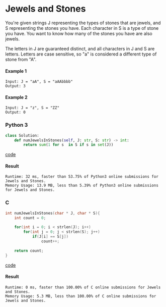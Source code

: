 # Jewels and Stones
You're given strings J representing the types of stones that are jewels, and S representing the stones you have.  Each character in S is a type of stone you have.  You want to know how many of the stones you have are also jewels.

The letters in J are guaranteed distinct, and all characters in J and S are letters. Letters are case sensitive, so "a" is considered a different type of stone from "A".

#### Example 1
```
Input: J = "aA", S = "aAAbbbb"
Output: 3
```

#### Example 2
```
Input: J = "z", S = "ZZ"
Output: 0
```

### Python 3
```python
class Solution:
    def numJewelsInStones(self, J: str, S: str) -> int:
        return sum(1 for s  in S if s in set(J))
```
[code](Python%203/771.py)

#### Result
```
Runtime: 32 ms, faster than 53.75% of Python3 online submissions for Jewels and Stones.
Memory Usage: 13.9 MB, less than 5.39% of Python3 online submissions for Jewels and Stones.
```

### C
```C
int numJewelsInStones(char * J, char * S){
    int count = 0;
    
    for(int i = 0; i < strlen(J); i++)
        for(int j = 0; j < strlen(S); j++)
            if(J[i] == S[j])
                count++;
    
    return count;
}
```
[code](C/771.c)

#### Result
```
Runtime: 0 ms, faster than 100.00% of C online submissions for Jewels and Stones.
Memory Usage: 5.3 MB, less than 100.00% of C online submissions for Jewels and Stones.
```
